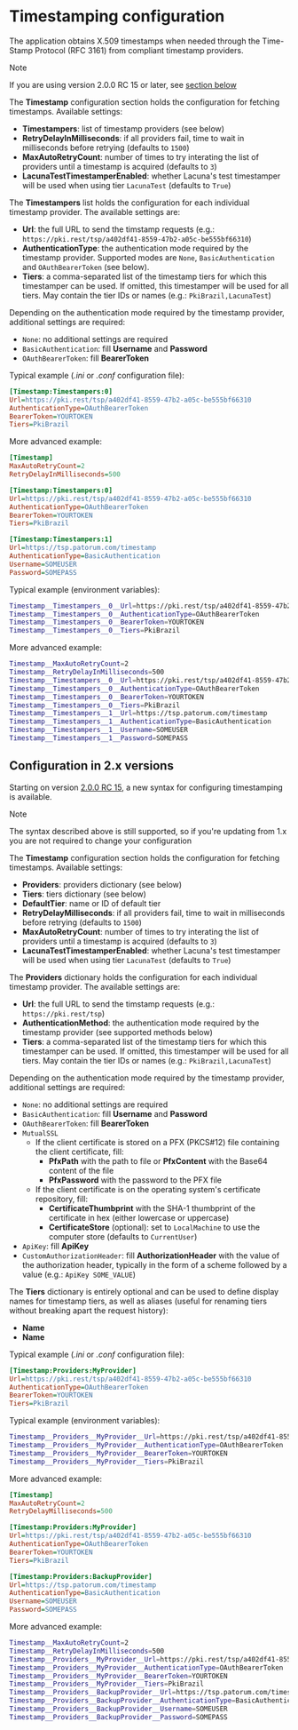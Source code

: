﻿# Timestamping configuration

The application obtains X.509 timestamps when needed through the Time-Stamp Protocol (RFC 3161) from compliant timestamp providers.

> [!NOTE]
> If you are using version 2.0.0 RC 15 or later, see [section below](#new-config)

The **Timestamp** configuration section holds the configuration for fetching timestamps. Available settings:

* **Timestampers**: list of timestamp providers (see below)
* **RetryDelayInMilliseconds**: if all providers fail, time to wait in milliseconds before retrying (defaults to `1500`)
* **MaxAutoRetryCount**: number of times to try interating the list of providers until a timestamp is acquired (defaults to `3`)
* **LacunaTestTimestamperEnabled**: whether Lacuna's test timestamper will be used when using tier `LacunaTest` (defaults to `True`)

The **Timestampers** list holds the configuration for each individual timestamp provider. The available settings are:

* **Url**: the full URL to send the timstamp requests (e.g.: `https://pki.rest/tsp/a402df41-8559-47b2-a05c-be555bf66310`)
* **AuthenticationType**: the authentication mode required by the timestamp provider. Supported modes are `None`, `BasicAuthentication` and `OAuthBearerToken` (see below).
* **Tiers**: a comma-separated list of the timestamp tiers for which this timestamper can be used. If omitted, this timestamper will be used for all tiers. May contain the tier IDs or names (e.g.: `PkiBrazil,LacunaTest`)

Depending on the authentication mode required by the timestamp provider, additional settings are required:

* `None`: no additional settings are required
* `BasicAuthentication`: fill **Username** and **Password**
* `OAuthBearerToken`: fill **BearerToken**

Typical example (*.ini* or *.conf* configuration file):

```ini
[Timestamp:Timestampers:0]
Url=https://pki.rest/tsp/a402df41-8559-47b2-a05c-be555bf66310
AuthenticationType=OAuthBearerToken
BearerToken=YOURTOKEN
Tiers=PkiBrazil
```

More advanced example:

```ini
[Timestamp]
MaxAutoRetryCount=2
RetryDelayInMilliseconds=500

[Timestamp:Timestampers:0]
Url=https://pki.rest/tsp/a402df41-8559-47b2-a05c-be555bf66310
AuthenticationType=OAuthBearerToken
BearerToken=YOURTOKEN
Tiers=PkiBrazil

[Timestamp:Timestampers:1]
Url=https://tsp.patorum.com/timestamp
AuthenticationType=BasicAuthentication
Username=SOMEUSER
Password=SOMEPASS
```

Typical example (environment variables):

```bash
Timestamp__Timestampers__0__Url=https://pki.rest/tsp/a402df41-8559-47b2-a05c-be555bf66310
Timestamp__Timestampers__0__AuthenticationType=OAuthBearerToken
Timestamp__Timestampers__0__BearerToken=YOURTOKEN
Timestamp__Timestampers__0__Tiers=PkiBrazil
```

More advanced example:

```bash
Timestamp__MaxAutoRetryCount=2
Timestamp__RetryDelayInMilliseconds=500
Timestamp__Timestampers__0__Url=https://pki.rest/tsp/a402df41-8559-47b2-a05c-be555bf66310
Timestamp__Timestampers__0__AuthenticationType=OAuthBearerToken
Timestamp__Timestampers__0__BearerToken=YOURTOKEN
Timestamp__Timestampers__0__Tiers=PkiBrazil
Timestamp__Timestampers__1__Url=https://tsp.patorum.com/timestamp
Timestamp__Timestampers__1__AuthenticationType=BasicAuthentication
Timestamp__Timestampers__1__Username=SOMEUSER
Timestamp__Timestampers__1__Password=SOMEPASS
```

<a name="new-config" /> 

## Configuration in 2.x versions

Starting on version [2.0.0 RC 15](../changelog.md#v2-0-0-rc15), a new syntax for configuring timestamping is available.

> [!NOTE]
> The syntax described above is still supported, so if you're updating from 1.x you are not required to change your configuration 

The **Timestamp** configuration section holds the configuration for fetching timestamps. Available settings:

* **Providers**: providers dictionary (see below)
* **Tiers**: tiers dictionary (see below)
* **DefaultTier**: name or ID of default tier
* **RetryDelayMilliseconds**: if all providers fail, time to wait in milliseconds before retrying (defaults to `1500`)
* **MaxAutoRetryCount**: number of times to try interating the list of providers until a timestamp is acquired (defaults to `3`)
* **LacunaTestTimestamperEnabled**: whether Lacuna's test timestamper will be used when using tier `LacunaTest` (defaults to `True`)

The **Providers** dictionary holds the configuration for each individual timestamp provider. The available settings are:

* **Url**: the full URL to send the timstamp requests (e.g.: `https://pki.rest/tsp`)
* **AuthenticationMethod**: the authentication mode required by the timestamp provider (see supported methods below)
* **Tiers**: a comma-separated list of the timestamp tiers for which this timestamper can be used. If omitted, this timestamper will be used for all tiers. May contain the tier IDs or names (e.g.: `PkiBrazil,LacunaTest`)

Depending on the authentication mode required by the timestamp provider, additional settings are required:

* `None`: no additional settings are required
* `BasicAuthentication`: fill **Username** and **Password**
* `OAuthBearerToken`: fill **BearerToken**
* `MutualSSL`
  * If the client certificate is stored on a PFX (PKCS#12) file containing the client certificate, fill:
    * **PfxPath** with the path to file or **PfxContent** with the Base64 content of the file
    * **PfxPassword** with the password to the PFX file
  * If the client certificate is on the operating system's certificate repository, fill:
    * **CertificateThumbprint** with the SHA-1 thumbprint of the certificate in hex (either lowercase or uppercase)
    * **CertificateStore** (optional): set to `LocalMachine` to use the computer store (defaults to `CurrentUser`)
* `ApiKey`: fill **ApiKey**
* `CustomAuthorizationHeader`: fill **AuthorizationHeader** with the value of the authorization header, typically in the form of a scheme
  followed by a value (e.g.: `ApiKey SOME_VALUE`)

The **Tiers** dictionary is entirely optional and can be used to define display names for timestamp tiers, as well as aliases (useful for renaming tiers without
breaking apart the request history):

* **Name**
* **Name**


Typical example (*.ini* or *.conf* configuration file):

```ini
[Timestamp:Providers:MyProvider]
Url=https://pki.rest/tsp/a402df41-8559-47b2-a05c-be555bf66310
AuthenticationType=OAuthBearerToken
BearerToken=YOURTOKEN
Tiers=PkiBrazil
```

Typical example (environment variables):

```bash
Timestamp__Providers__MyProvider__Url=https://pki.rest/tsp/a402df41-8559-47b2-a05c-be555bf66310
Timestamp__Providers__MyProvider__AuthenticationType=OAuthBearerToken
Timestamp__Providers__MyProvider__BearerToken=YOURTOKEN
Timestamp__Providers__MyProvider__Tiers=PkiBrazil
```

More advanced example:

```ini
[Timestamp]
MaxAutoRetryCount=2
RetryDelayMilliseconds=500

[Timestamp:Providers:MyProvider]
Url=https://pki.rest/tsp/a402df41-8559-47b2-a05c-be555bf66310
AuthenticationType=OAuthBearerToken
BearerToken=YOURTOKEN
Tiers=PkiBrazil

[Timestamp:Providers:BackupProvider]
Url=https://tsp.patorum.com/timestamp
AuthenticationType=BasicAuthentication
Username=SOMEUSER
Password=SOMEPASS
```


More advanced example:

```bash
Timestamp__MaxAutoRetryCount=2
Timestamp__RetryDelayInMilliseconds=500
Timestamp__Providers__MyProvider__Url=https://pki.rest/tsp/a402df41-8559-47b2-a05c-be555bf66310
Timestamp__Providers__MyProvider__AuthenticationType=OAuthBearerToken
Timestamp__Providers__MyProvider__BearerToken=YOURTOKEN
Timestamp__Providers__MyProvider__Tiers=PkiBrazil
Timestamp__Providers__BackupProvider__Url=https://tsp.patorum.com/timestamp
Timestamp__Providers__BackupProvider__AuthenticationType=BasicAuthentication
Timestamp__Providers__BackupProvider__Username=SOMEUSER
Timestamp__Providers__BackupProvider__Password=SOMEPASS
```
